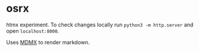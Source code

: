 # osrx

htmx experiment. To check changes locally run `python3 -m http.server` and open `localhost:8000`.

Uses [MDMX](https://uniras.github.io/mdmx/) to render markdown.
